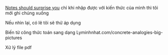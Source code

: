 [Notes should surprise you](https://notes.andymatuschak.org/z4KZ9973AoHhvM9Pj5Qrds48JXNbMEwVJmVRw "Notes should surprise you")
chỉ khi nhập được với kiến thức của mình thì tôi mới ghi chúng xuống

Nếu nhìn lại, có lẽ tôi sẽ thử áp dụng

Biến từ công thức toán sang dạng
Lyminhnhat.com/concrete-analogies-big-pictures

Xử lý file pdf

